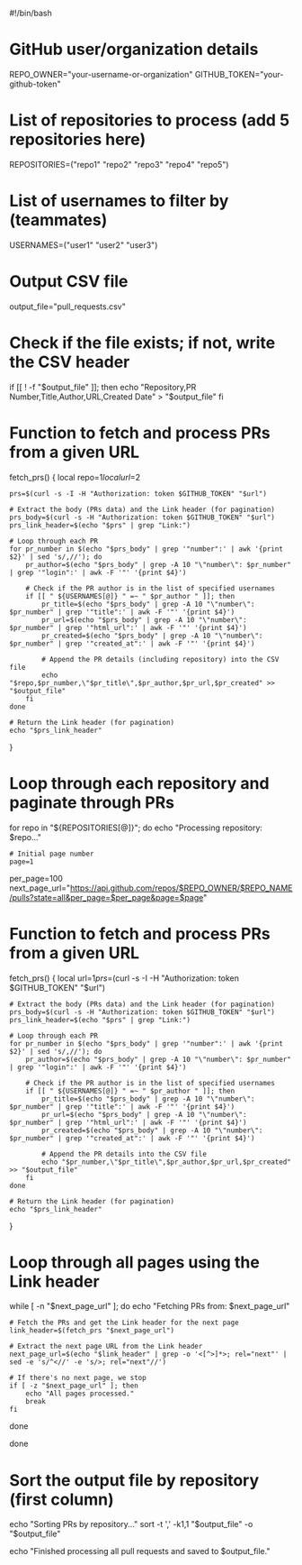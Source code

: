 #!/bin/bash

# GitHub user/organization details
REPO_OWNER="your-username-or-organization"
GITHUB_TOKEN="your-github-token"

# List of repositories to process (add 5 repositories here)
REPOSITORIES=("repo1" "repo2" "repo3" "repo4" "repo5")

# List of usernames to filter by (teammates)
USERNAMES=("user1" "user2" "user3")

# Output CSV file
output_file="pull_requests.csv"

# Check if the file exists; if not, write the CSV header
if [[ ! -f "$output_file" ]]; then
    echo "Repository,PR Number,Title,Author,URL,Created Date" > "$output_file"
fi

# Function to fetch and process PRs from a given URL
fetch_prs() {
    local repo=$1
    local url=$2

    prs=$(curl -s -I -H "Authorization: token $GITHUB_TOKEN" "$url")

    # Extract the body (PRs data) and the Link header (for pagination)
    prs_body=$(curl -s -H "Authorization: token $GITHUB_TOKEN" "$url")
    prs_link_header=$(echo "$prs" | grep "Link:")

    # Loop through each PR
    for pr_number in $(echo "$prs_body" | grep '"number":' | awk '{print $2}' | sed 's/,//'); do
        pr_author=$(echo "$prs_body" | grep -A 10 "\"number\": $pr_number" | grep '"login":' | awk -F '"' '{print $4}')
        
        # Check if the PR author is in the list of specified usernames
        if [[ " ${USERNAMES[@]} " =~ " $pr_author " ]]; then
            pr_title=$(echo "$prs_body" | grep -A 10 "\"number\": $pr_number" | grep '"title":' | awk -F '"' '{print $4}')
            pr_url=$(echo "$prs_body" | grep -A 10 "\"number\": $pr_number" | grep '"html_url":' | awk -F '"' '{print $4}')
            pr_created=$(echo "$prs_body" | grep -A 10 "\"number\": $pr_number" | grep '"created_at":' | awk -F '"' '{print $4}')
            
            # Append the PR details (including repository) into the CSV file
            echo "$repo,$pr_number,\"$pr_title\",$pr_author,$pr_url,$pr_created" >> "$output_file"
        fi
    done

    # Return the Link header (for pagination)
    echo "$prs_link_header"
}

# Loop through each repository and paginate through PRs
for repo in "${REPOSITORIES[@]}"; do
    echo "Processing repository: $repo..."

    # Initial page number
    page=1
per_page=100
next_page_url="https://api.github.com/repos/$REPO_OWNER/$REPO_NAME/pulls?state=all&per_page=$per_page&page=$page"

# Function to fetch and process PRs from a given URL
fetch_prs() {
    local url=$1
    prs=$(curl -s -I -H "Authorization: token $GITHUB_TOKEN" "$url")

    # Extract the body (PRs data) and the Link header (for pagination)
    prs_body=$(curl -s -H "Authorization: token $GITHUB_TOKEN" "$url")
    prs_link_header=$(echo "$prs" | grep "Link:")

    # Loop through each PR
    for pr_number in $(echo "$prs_body" | grep '"number":' | awk '{print $2}' | sed 's/,//'); do
        pr_author=$(echo "$prs_body" | grep -A 10 "\"number\": $pr_number" | grep '"login":' | awk -F '"' '{print $4}')
        
        # Check if the PR author is in the list of specified usernames
        if [[ " ${USERNAMES[@]} " =~ " $pr_author " ]]; then
            pr_title=$(echo "$prs_body" | grep -A 10 "\"number\": $pr_number" | grep '"title":' | awk -F '"' '{print $4}')
            pr_url=$(echo "$prs_body" | grep -A 10 "\"number\": $pr_number" | grep '"html_url":' | awk -F '"' '{print $4}')
            pr_created=$(echo "$prs_body" | grep -A 10 "\"number\": $pr_number" | grep '"created_at":' | awk -F '"' '{print $4}')
            
            # Append the PR details into the CSV file
            echo "$pr_number,\"$pr_title\",$pr_author,$pr_url,$pr_created" >> "$output_file"
        fi
    done

    # Return the Link header (for pagination)
    echo "$prs_link_header"
}

# Loop through all pages using the Link header
while [ -n "$next_page_url" ]; do
    echo "Fetching PRs from: $next_page_url"
    
    # Fetch the PRs and get the Link header for the next page
    link_header=$(fetch_prs "$next_page_url")

    # Extract the next page URL from the Link header
    next_page_url=$(echo "$link_header" | grep -o '<[^>]*>; rel="next"' | sed -e 's/^<//' -e 's/>; rel="next"//')

    # If there's no next page, we stop
    if [ -z "$next_page_url" ]; then
        echo "All pages processed."
        break
    fi
done

done

# Sort the output file by repository (first column)
echo "Sorting PRs by repository..."
sort -t ',' -k1,1 "$output_file" -o "$output_file"

echo "Finished processing all pull requests and saved to $output_file."
